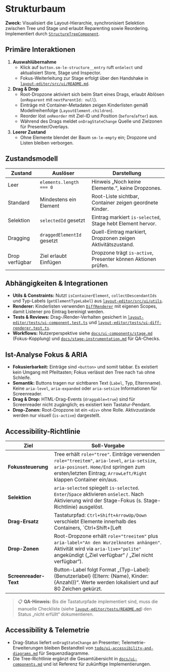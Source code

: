 # Strukturbaum

**Zweck:** Visualisiert die Layout-Hierarchie, synchronisiert Selektion zwischen Tree und Stage und erlaubt Reparenting sowie Reordering. Implementiert durch [`StructureTreeComponent`](../../layout-editor/src/ui/components/structure-tree.ts).

## Primäre Interaktionen

1. **Auswahlübernahme**
   - Klick auf `button.sm-le-structure__entry` ruft `onSelect` und aktualisiert Store, Stage und Inspector.
   - Fokus-Weiterleitung zur Stage erfolgt über den Handshake in [`layout-editor/src/ui/README.md`](../../layout-editor/src/ui/README.md#fokus-handshake-tree--stage).
2. **Drag & Drop**
   - Root-Dropzone aktiviert sich beim Start eines Drags, erlaubt Ablösen (`onReparent` mit `nextParentId: null`).
   - Einträge mit Container-Metadaten zeigen Kinderlisten gemäß Modellreihenfolge (`LayoutElement.children`).
   - Reorder löst `onReorder` mit Ziel-ID und Position (`before`/`after`) aus.
   - Während des Drags meldet `onDragStateChange` Quelle und Zielzonen für Presenter/Overlays.
3. **Leerer Zustand**
   - Ohne Elemente blendet der Baum `sm-le-empty` ein; Dropzone und Listen bleiben verborgen.

## Zustandsmodell

| Zustand | Auslöser | Darstellung |
| --- | --- | --- |
| Leer | `elements.length === 0` | Hinweis „Noch keine Elemente.“, keine Dropzones. |
| Standard | Mindestens ein Element | Root-Liste sichtbar, Container zeigen geordnete Kinder. |
| Selektion | `selectedId` gesetzt | Eintrag markiert `is-selected`, Stage hebt Element hervor. |
| Dragging | `draggedElementId` gesetzt | Quell-Eintrag markiert, Dropzonen zeigen Aktivitätszustand. |
| Drop verfügbar | Ziel erlaubt Einfügen | Dropzone trägt `is-active`, Presenter können Aktionen prüfen. |

## Abhängigkeiten & Integrationen

- **Utils & Constraints:** Nutzt `isContainerElement`, `collectDescendantIds` und Typ-Labels (`getElementTypeLabel`) aus [`layout-editor/src/ui/utils`](../../layout-editor/src/ui/utils/).
- **Renderer:** Kinderlisten verwenden [`DiffRenderer`](diff-renderer.md) mit eigenen Scopes, damit Listener pro Eintrag bereinigt werden.
- **Tests & Reviews:** Drag-/Render-Verhalten gesichert in [`layout-editor/tests/ui-component.test.ts`](../../layout-editor/tests/ui-component.test.ts) und [`layout-editor/tests/ui-diff-renderer.test.ts`](../../layout-editor/tests/ui-diff-renderer.test.ts).
- **Workflows:** Nutzerperspektive siehe [`docs/ui-components/stage.md`](stage.md) (Fokus-Kopplung) und [`docs/stage-instrumentation.md`](../stage-instrumentation.md#tests--qualit%C3%A4tssicherung) für QA-Checks.

## Ist-Analyse Fokus & ARIA

- **Fokusierbarkeit:** Einträge sind `<button>` und somit tabbar. Es existiert kein Umgang mit Pfeiltasten; Fokus verlässt den Tree nach `Tab` ohne Schleife.
- **Semantik:** Buttons tragen nur sichtbaren Text (`Label`, Typ, Elternname). Keine `aria-level`, `aria-expanded` oder `aria-setsize` Informationen für Screenreader.
- **Drag & Drop:** HTML-Drag-Events (`draggable=true`) sind für Screenreader nicht zugänglich; es existiert kein Tastatur-Pendant.
- **Drop-Zonen:** Root-Dropzone ist ein `<div>` ohne Rolle. Aktivzustände werden nur visuell (`is-active`) dargestellt.

## Accessibility-Richtlinie

| Ziel | Soll-Vorgabe |
| --- | --- |
| **Fokussteuerung** | Tree erhält `role="tree"`. Einträge verwenden `role="treeitem"`, `aria-level`, `aria-setsize`, `aria-posinset`. `Home/End` springen zum ersten/letzten Eintrag; `ArrowLeft/Right` klappen Container ein/aus. |
| **Selektion** | `aria-selected` spiegelt `is-selected`. `Enter`/`Space` aktivieren `onSelect`. Nach Aktivierung wird der Stage-Fokus (s. Stage-Richtlinie) ausgelöst. |
| **Drag-Ersatz** | Tastaturpfad: `Ctrl+Shift+ArrowUp/Down` verschiebt Elemente innerhalb des Containers, `Ctrl+Shift+[Left|Right]` ändert den Elternknoten. Aktionen sind undo-fähig und verwenden dieselben Store-Aufrufe wie Pointer-Drag. |
| **Drop-Zonen** | Root-Dropzone erhält `role="treeitem"` plus `aria-label="An den Wurzelknoten anhängen"`. Aktivität wird via `aria-live="polite"` angekündigt („Ziel verfügbar“ / „Ziel nicht verfügbar“). |
| **Screenreader-Text** | Button-Label folgt Format „{Typ-Label}: {Benutzerlabel} (Eltern: {Name}, Kinder: {Anzahl})“. Werte werden lokalisiert und auf 80 Zeichen gekürzt. |

> 📋 **QA-Hinweis:** Bis die Tastaturpfade implementiert sind, muss die manuelle Checkliste (siehe [`layout-editor/tests/README.md`](../../layout-editor/tests/README.md#manuelle-accessibility-checkliste)) den Status „nicht erfüllt“ dokumentieren.

## Accessibility & Telemetrie

- Drag-Status liefert `onDragStateChange` an Presenter; Telemetrie-Erweiterungen bleiben Bestandteil von [`todo/ui-accessibility-and-diagrams.md`](../../todo/ui-accessibility-and-diagrams.md) für Sequenzdiagramme.
- Die Tree-Richtlinie ergänzt die Gesamtübersicht in [`docs/ui-components.md`](../ui-components.md#accessibility-richtlinie-stage-tree-shell) und ist Referenz für zukünftige Implementierungen.
